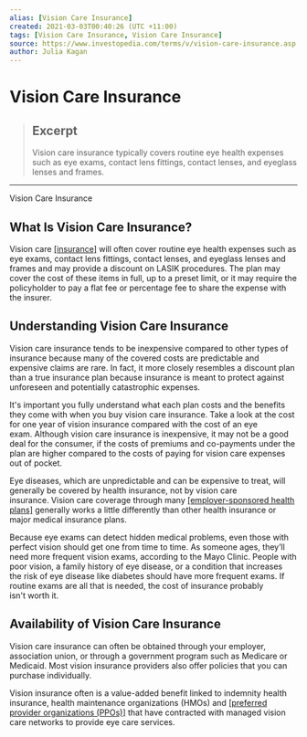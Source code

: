 ```yaml
---
alias: [Vision Care Insurance]
created: 2021-03-03T00:40:26 (UTC +11:00)
tags: [Vision Care Insurance, Vision Care Insurance]
source: https://www.investopedia.com/terms/v/vision-care-insurance.asp
author: Julia Kagan
---
```


# Vision Care Insurance

> ## Excerpt
> Vision care insurance typically covers routine eye health expenses such as eye exams, contact lens fittings, contact lenses, and eyeglass lenses and frames.

---

Vision Care Insurance
## What Is Vision Care Insurance?

Vision care [[insurance]](https://www.investopedia.com/articles/pf/08/private-health-insurance.asp) will often cover routine eye health expenses such as eye exams, contact lens fittings, contact lenses, and eyeglass lenses and frames and may provide a discount on LASIK procedures. The plan may cover the cost of these items in full, up to a preset limit, or it may require the policyholder to pay a flat fee or percentage fee to share the expense with the insurer.

## Understanding Vision Care Insurance

Vision care insurance tends to be inexpensive compared to other types of insurance because many of the covered costs are predictable and expensive claims are rare. In fact, it more closely resembles a discount plan than a true insurance plan because insurance is meant to protect against unforeseen and potentially catastrophic expenses.

It's important you fully understand what each plan costs and the benefits they come with when you buy vision care insurance. Take a look at the cost for one year of vision insurance compared with the cost of an eye exam. Although vision care insurance is inexpensive, it may not be a good deal for the consumer, if the costs of premiums and co-payments under the plan are higher compared to the costs of paying for vision care expenses out of pocket.

Eye diseases, which are unpredictable and can be expensive to treat, will generally be covered by health insurance, not by vision care insurance. Vision care coverage through many [[employer-sponsored health plans]](https://www.investopedia.com/terms/e/employer_sponsored_plan.asp) generally works a little differently than other health insurance or major medical insurance plans.

Because eye exams can detect hidden medical problems, even those with perfect vision should get one from time to time. As someone ages, they’ll need more frequent vision exams, according to the Mayo Clinic. People with poor vision, a family history of eye disease, or a condition that increases the risk of eye disease like diabetes should have more frequent exams. If routine exams are all that is needed, the cost of insurance probably isn't worth it.

## Availability of Vision Care Insurance

Vision care insurance can often be obtained through your employer, association union, or through a government program such as Medicare or Medicaid. Most vision insurance providers also offer policies that you can purchase individually.

Vision insurance often is a value-added benefit linked to indemnity health insurance, health maintenance organizations (HMOs) and [[preferred provider organizations (PPOs)]](https://www.investopedia.com/terms/p/preferred-provider-organization.asp) that have contracted with managed vision care networks to provide eye care services.
